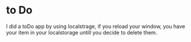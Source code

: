 # to Do 
I did a toDo app by using localstrage, if you reload your window, you have your item in your localstorage untill you decide to delete them.
